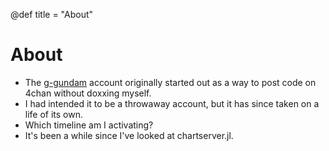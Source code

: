 @def title = "About"

# About

- The [g-gundam](https://github.com/g-gundam) account originally started out as a way to post code on 4chan without doxxing myself.
- I had intended it to be a throwaway account, but it has since taken on a life of its own.
- Which timeline am I activating?
- It's been a while since I've looked at chartserver.jl.
